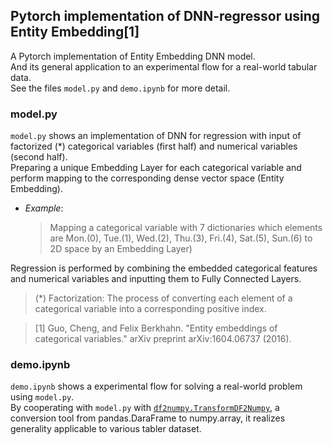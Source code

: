 ## Pytorch implementation of DNN-regressor using Entity Embedding[1]

A Pytorch implementation of Entity Embedding DNN model.  
And its general application to an experimental flow for a real-world tabular data.  
See the files ```model.py``` and ```demo.ipynb``` for more detail.

### model.py

```model.py``` shows an implementation of DNN for regression with input of factorized (*) categorical variables (first half) and numerical variables (second half).  
Preparing a unique Embedding Layer for each categorical variable and perform mapping to the corresponding dense vector space (Entity Embedding).  
- *Example*:
  > Mapping a categorical variable with 7 dictionaries which elements are Mon.(0), Tue.(1), Wed.(2), Thu.(3), Fri.(4), Sat.(5), Sun.(6) to 2D space by an Embedding Layer)  
  
Regression is performed by combining the embedded categorical features and numerical variables and inputting them to Fully Connected Layers.  
  
> (*) Factorization: The process of converting each element of a categorical variable into a corresponding positive index.  
  
> [1] Guo, Cheng, and Felix Berkhahn. "Entity embeddings of categorical variables." arXiv preprint arXiv:1604.06737 (2016).  

### demo.ipynb

```demo.ipynb``` shows a experimental flow for solving a real-world problem using ```model.py```.  
By cooperating with ```model.py``` with [```df2numpy.TransformDF2Numpy```](https://github.com/kitayama1234/TransformDF2Numpy),
a conversion tool from pandas.DaraFrame to numpy.array, it realizes generality applicable to various tabler dataset.

